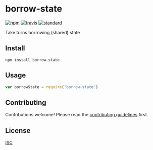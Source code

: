 # borrow-state

[![npm][npm-image]][npm-url]
[![travis][travis-image]][travis-url]
[![standard][standard-image]][standard-url]

[npm-image]: https://img.shields.io/npm/v/borrow-state.svg?style=flat-square
[npm-url]: https://www.npmjs.com/package/borrow-state
[travis-image]: https://img.shields.io/travis/jamescostian/borrow-state.svg?style=flat-square
[travis-url]: https://travis-ci.org/jamescostian/borrow-state
[standard-image]: https://img.shields.io/badge/code%20style-standard-brightgreen.svg?style=flat-square
[standard-url]: http://npm.im/standard

Take turns borrowing (shared) state

## Install

```
npm install borrow-state
```

## Usage

```js
var borrowState = require('borrow-state')
```

## Contributing

Contributions welcome! Please read the [contributing guidelines](CONTRIBUTING.md) first.

## License

[ISC](LICENSE)
